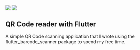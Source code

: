 ![](https://img.shields.io/badge/Dart-0175C2?style=for-the-badge&logo=dart&logoColor=white) ![](https://img.shields.io/badge/Flutter-02569B?style=for-the-badge&logo=flutter&logoColor=white)

##  QR Code reader with Flutter 

A simple QR Code scanning application that I wrote using the flutter_barcode_scanner package to spend my free time.

[](https://user-images.githubusercontent.com/54184905/179510684-5be82ff9-d334-419b-9506-6805e0f6501e.mp4)